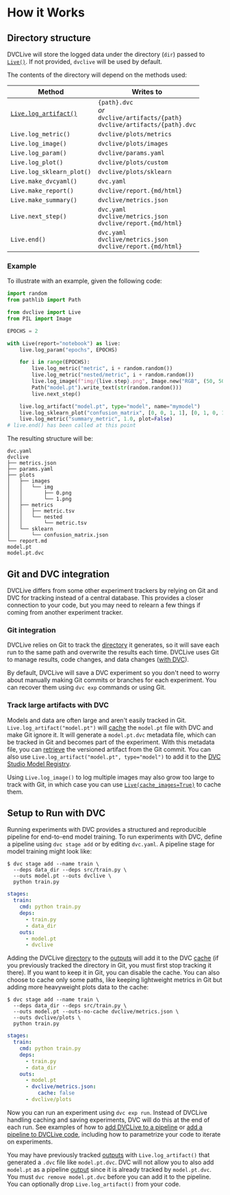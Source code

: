 # How it Works

## Directory structure

DVCLive will store the logged data under the directory (`dir`) passed to
[`Live()`](/doc/dvclive/live). If not provided, `dvclive` will be used by
default.

The contents of the directory will depend on the methods used:

| Method                                                  | Writes to                                                                            |
| ------------------------------------------------------- | ------------------------------------------------------------------------------------ |
| [`Live.log_artifact()`](/doc/dvclive/live/log_artifact) | `{path}.dvc`<br>_or_<br>`dvclive/artifacts/{path}`<br>`dvclive/artifacts/{path}.dvc` |
| `Live.log_metric()`                                     | `dvclive/plots/metrics`                                                              |
| `Live.log_image()`                                      | `dvclive/plots/images`                                                               |
| `Live.log_param()`                                      | `dvclive/params.yaml`                                                                |
| `Live.log_plot()`                                       | `dvclive/plots/custom`                                                               |
| `Live.log_sklearn_plot()`                               | `dvclive/plots/sklearn`                                                              |
| `Live.make_dvcyaml()`                                   | `dvc.yaml`                                                                           |
| `Live.make_report()`                                    | `dvclive/report.{md/html}`                                                           |
| `Live.make_summary()`                                   | `dvclive/metrics.json`                                                               |
| `Live.next_step()`                                      | `dvc.yaml`<br>`dvclive/metrics.json`<br>`dvclive/report.{md/html}`                   |
| `Live.end()`                                            | `dvc.yaml`<br>`dvclive/metrics.json`<br>`dvclive/report.{md/html}`                   |

### Example

To illustrate with an example, given the following code:

```python
import random
from pathlib import Path

from dvclive import Live
from PIL import Image

EPOCHS = 2

with Live(report="notebook") as live:
    live.log_param("epochs", EPOCHS)

    for i in range(EPOCHS):
        live.log_metric("metric", i + random.random())
        live.log_metric("nested/metric", i + random.random())
        live.log_image(f"img/{live.step}.png", Image.new("RGB", (50, 50), (i, i, i)))
        Path("model.pt").write_text(str(random.random()))
        live.next_step()

    live.log_artifact("model.pt", type="model", name="mymodel")
    live.log_sklearn_plot("confusion_matrix", [0, 0, 1, 1], [0, 1, 0, 1])
    live.log_metric("summary_metric", 1.0, plot=False)
# live.end() has been called at this point
```

The resulting structure will be:

```
dvc.yaml
dvclive
├── metrics.json
├── params.yaml
├── plots
│   ├── images
│   │   └── img
│   │       ├── 0.png
│   │       └── 1.png
│   ├── metrics
│   │   ├── metric.tsv
│   │   └── nested
│   │       └── metric.tsv
│   └── sklearn
│       └── confusion_matrix.json
└── report.md
model.pt
model.pt.dvc
```

## Git and DVC integration

DVCLive differs from some other experiment trackers by relying on Git and DVC
for tracking instead of a central database. This provides a closer connection to
your code, but you may need to relearn a few things if coming from another
experiment tracker.

### Git integration

DVCLive relies on Git to track the [directory] it generates, so it will save
each run to the same path and overwrite the results each time. DVCLive uses Git
to manage results, code changes, and data changes
([with DVC](#track-large-artifacts-with-dvc)).

By default, DVCLive will save a <abbr>DVC experiment</abbr> so you don't need to
worry about manually making Git commits or branches for each experiment. You can
recover them using `dvc exp` commands or using Git.

### Track large artifacts with DVC

Models and data are often large and aren't easily tracked in Git.
`Live.log_artifact("model.pt")` will [cache] the `model.pt` file with DVC and
make Git ignore it. It will generate a `model.pt.dvc` metadata file, which can
be tracked in Git and becomes part of the experiment. With this metadata file,
you can [retrieve](/doc/start/data-management/data-versioning#retrieving) the
versioned artifact from the Git commit. You can also use
`Live.log_artifact("model.pt", type="model")` to add it to the
[DVC Studio Model Registry](/doc/studio/model-registry).

Using `Live.log_image()` to log multiple images may also grow too large to track
with Git, in which case you can use
[`Live(cache_images=True)`](/doc/dvclive/live#parameters) to cache them.

## Setup to Run with DVC

Running experiments with DVC provides a structured and reproducible
<abbr>pipeline</abbr> for end-to-end model training. To run experiments with
DVC, define a pipeline using `dvc stage add` or by editing `dvc.yaml`. A
pipeline stage for model training might look like:

<toggle>
<tab title="CLI">

```cli
$ dvc stage add --name train \
  --deps data_dir --deps src/train.py \
  --outs model.pt --outs dvclive \
  python train.py
```

</tab>
<tab title="YAML">

```yaml
stages:
  train:
    cmd: python train.py
    deps:
      - train.py
      - data_dir
    outs:
      - model.pt
      - dvclive
```

</tab>
</toggle>

Adding the DVCLive [directory] to the [outputs] will add it to the DVC [cache]
(if you previously tracked the directory in Git, you must first stop tracking it
there). If you want to keep it in Git, you can disable the cache. You can also
choose to cache only some paths, like keeping lightweight metrics in Git but
adding more heavyweight plots data to the cache:

<toggle>
<tab title="CLI">

```cli
$ dvc stage add --name train \
  --deps data_dir --deps src/train.py \
  --outs model.pt --outs-no-cache dvclive/metrics.json \
  --outs dvclive/plots \
  python train.py
```

</tab>
<tab title="YAML">

```yaml
stages:
  train:
    cmd: python train.py
    deps:
      - train.py
      - data_dir
    outs:
      - model.pt
      - dvclive/metrics.json:
          cache: false
      - dvclive/plots
```

</tab>
</toggle>

Now you can run an experiment using `dvc exp run`. Instead of DVCLive handling
caching and saving experiments, DVC will do this at the end of each run. See
examples of how to [add DVCLive to a pipeline] or [add a pipeline to DVCLive
code], including how to parametrize your code to iterate on experiments.

<admon type="tip">

You may have previously tracked [outputs] with `Live.log_artifact()` that
generated a `.dvc` file like `model.pt.dvc`. DVC will not allow you to also add
`model.pt` as a pipeline [output][outputs] since it is already tracked by
`model.pt.dvc`. You must `dvc remove model.pt.dvc` before you can add it to the
pipeline. You can optionally drop `Live.log_artifact()` from your code.

</admon>

[directory]: /doc/dvclive/how-it-works#directory-structure
[cache]: /doc/start/data-management/data-versioning
[outputs]: /doc/user-guide/pipelines/defining-pipelines#outputs
[dependencies]: /doc/user-guide/pipelines/defining-pipelines#simple-dependencies
[pipeline]: /doc/start/experiments/experiment-pipelines
[generates]: /doc/dvclive/live/make_dvcyaml
[add DVCLive to a pipeline]: /doc/start/data-management/metrics-parameters-plots
[add a pipeline to DVCLive code]: /doc/start/experiments/experiment-pipelines
